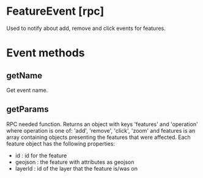 # FeatureEvent [rpc]

Used to notify about add, remove and click events for features.

# Event methods

## getName

Get event name.

## getParams

RPC needed function. Returns an object with keys 'features' and 'operation' where operation is one of: 'add', 'remove', 'click', 'zoom' and 
features is an array containing objects presenting the features that were affected. Each feature object has the following properties:

- id : id for the feature
- geojson : the feature with attributes as geojson
- layerId : id of the layer that the feature is/was on